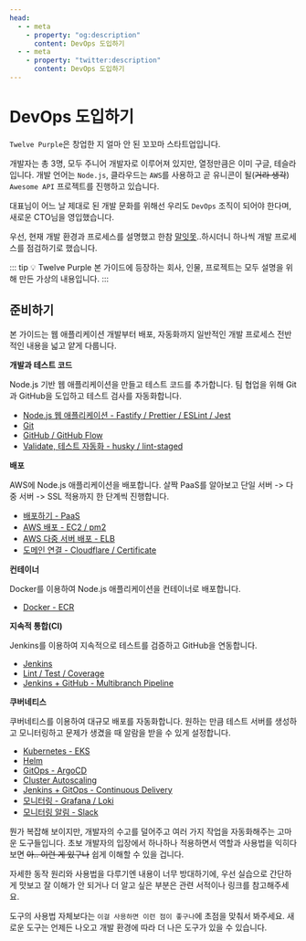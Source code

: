 ```yaml
---
head:
  - - meta
    - property: "og:description"
      content: DevOps 도입하기
  - - meta
    - property: "twitter:description"
      content: DevOps 도입하기
---
```


# DevOps 도입하기

`Twelve Purple`은 창업한 지 얼마 안 된 꼬꼬마 스타트업입니다.

개발자는 총 3명, 모두 주니어 개발자로 이루어져 있지만, 열정만큼은 이미 구글, 테슬라입니다. 개발 언어는 `Node.js`, 클라우드는 `AWS`를 사용하고 곧 유니콘이 될(~~거라 생각~~) `Awesome API` 프로젝트를 진행하고 있습니다.

대표님이 어느 날 제대로 된 개발 문화를 위해선 우리도 `DevOps` 조직이 되어야 한다며, 새로운 CTO님을 영입했습니다.

<Chat-KakaoRoom>
  <Chat-KakaoMsg avatar="senior" user="촋 CTO" msg="안녕하세요 👋" isMe="false" />
  <Chat-KakaoMsg msg="안녕하세요!! DevOps에 대해 많은 가르침 부탁드립니다 🙇" isMe="true" />
  <Chat-KakaoMsg avatar="senior" user="촋 CTO" msg="네네" isMe="false" />
  <Chat-KakaoMsg msg="DevOps에 정답은 없어요" isMe="false" />
  <Chat-KakaoMsg msg="중요한 건 지속적으로 프로세스를 개선하고 자동화해서 서비스를 더 빨리, 더 안정적으로 제공하기 위해 노력해야 한다는 거죠" isMe="false" />
  <Chat-KakaoMsg msg="아.. 네네 😳" isMe="true" />
</Chat-KakaoRoom>

우선, 현재 개발 환경과 프로세스를 설명했고 한참 [말잇못](https://ko.dict.naver.com/#/entry/koko/cb46255407a84b52888ab30f2799054b)..하시더니 하나씩 개발 프로세스를 점검하기로 했습니다.

::: tip 💡 Twelve Purple
본 가이드에 등장하는 회사, 인물, 프로젝트는 모두 설명을 위해 만든 가상의 내용입니다.
:::

## 준비하기

본 가이드는 웹 애플리케이션 개발부터 배포, 자동화까지 일반적인 개발 프로세스 전반적인 내용을 넓고 얕게 다룹니다.

**개발과 테스트 코드**

Node.js 기반 웹 애플리케이션을 만들고 테스트 코드를 추가합니다. 팀 협업을 위해 Git과 GitHub을 도입하고 테스트 검사를 자동화합니다.

- [Node.js 웹 애플리케이션 - Fastify / Prettier / ESLint / Jest](./web)
- [Git](./git)
- [GitHub / GitHub Flow](./github)
- [Validate, 테스트 자동화 - husky / lint-staged](./validate)

**배포**

AWS에 Node.js 애플리케이션을 배포합니다. 살짝 PaaS를 알아보고 단일 서버 -> 다중 서버 -> SSL 적용까지 한 단계씩 진행합니다.

- [배포하기 - PaaS](./deploy)
- [AWS 배포 - EC2 / pm2](./aws-deploy)
- [AWS 다중 서버 배포 - ELB](./aws-multi-deploy)
- [도메인 연결 - Cloudflare / Certificate](./aws-domain)

**컨테이너**

Docker를 이용하여 Node.js 애플리케이션을 컨테이너로 배포합니다.

- [Docker - ECR](./docker)

**지속적 통합(CI)**

Jenkins를 이용하여 지속적으로 테스트를 검증하고 GitHub을 연동합니다.

- [Jenkins](./jenkins)
- [Lint / Test / Coverage](./jenkins-report)
- [Jenkins + GitHub - Multibranch Pipeline](./jenkins-github)

**쿠버네티스**

쿠버네티스를 이용하여 대규모 배포를 자동화합니다. 원하는 만큼 테스트 서버를 생성하고 모니터링하고 문제가 생겼을 때 알람을 받을 수 있게 설정합니다.

- [Kubernetes - EKS](./kubernetes)
- [Helm](./helm)
- [GitOps - ArgoCD](./gitops)
- [Cluster Autoscaling](./autoscaling)
- [Jenkins + GitOps - Continuous Delivery](./jenkins-gitops)
- [모니터링 - Grafana / Loki](./monitoring)
- [모니터링 알림 - Slack](./alert)

뭔가 복잡해 보이지만, 개발자의 수고를 덜어주고 여러 가지 작업을 자동화해주는 고마운 도구들입니다. 초보 개발자의 입장에서 하나하나 적용하면서 역할과 사용법을 익히다 보면 ~~아.. 이런 게 있구나~~ 쉽게 이해할 수 있을 겁니다.

자세한 동작 원리와 사용법을 다루기엔 내용이 너무 방대하기에, 우선 실습으로 간단하게 맛보고 잘 이해가 안 되거나 더 알고 싶은 부분은 관련 서적이나 링크를 참고해주세요.

도구의 사용법 자체보다는 `이걸 사용하면 이런 점이 좋구나`에 초점을 맞춰서 봐주세요. 새로운 도구는 언제든 나오고 개발 환경에 따라 더 나은 도구가 있을 수 있습니다.
